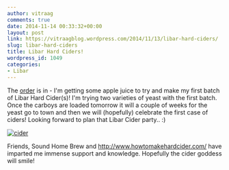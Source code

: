 ```yaml
---
author: vitraag
comments: true
date: 2014-11-14 00:33:32+00:00
layout: post
link: https://vitraagblog.wordpress.com/2014/11/13/libar-hard-ciders/
slug: libar-hard-ciders
title: Libar Hard Ciders!
wordpress_id: 1049
categories:
- Libar
---
```


The [order](http://www.soundhomebrew.com/) is in - I'm getting some apple juice to try and make my first batch of Libar Hard Cider(s)! I'm trying two varieties of yeast with the first batch. Once the carboys are loaded tomorrow it will a couple of weeks for the yeast go to town and then we will (hopefully) celebrate the first case of ciders! Looking forward to plan that Libar Cider party.. :)<!-- more -->

[![cider](http://vitraagblog.files.wordpress.com/2014/11/hqdefault.jpg)](http://vitraagblog.files.wordpress.com/2014/11/hqdefault.jpg)

Friends, Sound Home Brew and http://www.howtomakehardcider.com/ have imparted me immense support and knowledge. Hopefully the cider goddess will smile!
